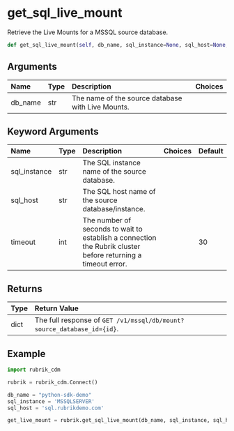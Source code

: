 # get\_sql\_live\_mount

Retrieve the Live Mounts for a MSSQL source database.

```python
def get_sql_live_mount(self, db_name, sql_instance=None, sql_host=None, timeout=30):
```

## Arguments

| Name | Type | Description | Choices |
| :--- | :--- | :--- | :--- |
| db\_name | str | The name of the source database with Live Mounts. |  |

## Keyword Arguments

| Name | Type | Description | Choices | Default |
| :--- | :--- | :--- | :--- | :--- |
| sql\_instance | str | The SQL instance name of the source database. |  |  |
| sql\_host | str | The SQL host name of the source database/instance. |  |  |
| timeout | int | The number of seconds to wait to establish a connection the Rubrik cluster before returning a timeout error. |  | 30 |

## Returns

| Type | Return Value |
| :--- | :--- |
| dict | The full response of `GET /v1/mssql/db/mount?source_database_id={id}`. |

## Example

```python
import rubrik_cdm

rubrik = rubrik_cdm.Connect()

db_name = "python-sdk-demo"
sql_instance = 'MSSQLSERVER'
sql_host = 'sql.rubrikdemo.com'

get_live_mount = rubrik.get_sql_live_mount(db_name, sql_instance, sql_host)
```

